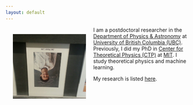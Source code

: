 ```yaml
---
layout: default
---
```


<img style="float:left;padding:20px;" width="200" src="/image/Profile-photo.png">

I am a postdoctoral researcher in the [Department of Physics & Astronomy](http://www.phas.ubc.ca/) 
at [University of British Columbia (UBC)](http://www.ubc.ca/). 
Previously, I did my PhD in [Center for Theoretical Physics (CTP)](http://ctp.lns.mit.edu/) at [MIT](http://web.mit.edu/). 
I study theoretical physics and machine learning.

My research is listed [here](/research/).
